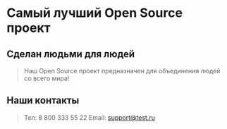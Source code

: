 # Самый лучший Open Source проект

## Сделан людьми для людей

> Наш Open Source проект предназначен для объединения людей со всего мира!

## Наши контакты

> Тел: 8 800 333 55 22
> Email: support@test.ru
